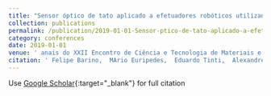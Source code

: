 ```yaml
---
title: "Sensor óptico de tato aplicado a efetuadores robóticos utilizando LPGs e redes neurais artificiais"
collection: publications
permalink: /publication/2019-01-01-Sensor-ptico-de-tato-aplicado-a-efetuadores-robticos-utilizando-LPGs-e-redes-neurais-artificiais
category: conferences
date: 2019-01-01
venue: ' anais do XXII Encontro de Ciência e Tecnologia de Materiais e Modelagem Computacional'
citation: ' Felipe Barino,  MArio Euripedes,  Eduardo Tinti,  Alexandre Santos, &quot;Sensor óptico de tato aplicado a efetuadores robóticos utilizando LPGs e redes neurais artificiais.&quot;  anais do XXII Encontro de Ciência e Tecnologia de Materiais e Modelagem Computacional, 2019.'
---
```

Use [Google Scholar](https://scholar.google.com/scholar?q=Sensor+óptico+de+tato+aplicado+a+efetuadores+robóticos+utilizando+LPGs+e+redes+neurais+artificiais){:target="_blank"} for full citation